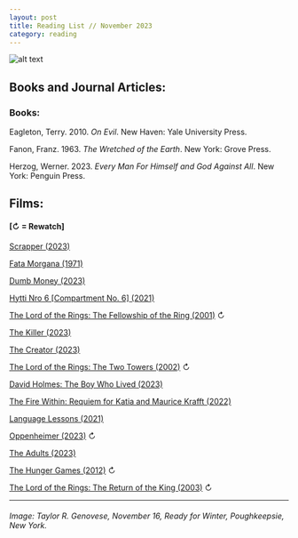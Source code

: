 ```yaml
---
layout: post
title: Reading List // November 2023
category: reading
---
```


![alt text](https://trgenovese.github.io/blog/images/nov23reading.jpg)

## Books and Journal Articles:

### Books:
Eagleton, Terry. 2010. *On Evil*. New Haven: Yale University Press.

Fanon, Franz. 1963. *The Wretched of the Earth*. New York: Grove Press.

Herzog, Werner. 2023. *Every Man For Himself and God Against All*. New York: Penguin Press.

## Films:
#### [↻ = Rewatch]

[Scrapper (2023)](https://letterboxd.com/trgenovese/film/scrapper-2023/)

[Fata Morgana (1971)](https://letterboxd.com/trgenovese/film/fata-morgana/)

[Dumb Money (2023)](https://letterboxd.com/trgenovese/film/dumb-money/)

[Hytti Nro 6 [Compartment No. 6] (2021)](https://letterboxd.com/trgenovese/film/compartment-no-6/https://boxd.it/58vbAj)

[The Lord of the Rings: The Fellowship of the Ring (2001)](https://boxd.it/59slZV) ↻

[The Killer (2023)](https://letterboxd.com/trgenovese/film/the-killer-2023/)

[The Creator (2023)](https://letterboxd.com/trgenovese/film/the-creator-2023/)

[The Lord of the Rings: The Two Towers (2002)](https://boxd.it/5bhrPN) ↻

[David Holmes: The Boy Who Lived (2023)](https://boxd.it/5bobpX)

[The Fire Within: Requiem for Katia and Maurice Krafft (2022)](https://letterboxd.com/trgenovese/film/the-fire-within-requiem-for-katia-and-maurice-krafft/)

[Language Lessons (2021)](https://letterboxd.com/trgenovese/film/language-lessons/)

[Oppenheimer (2023)](https://boxd.it/5c9JrR) ↻

[The Adults (2023)](https://boxd.it/5cpLKD)

[The Hunger Games (2012)](https://boxd.it/5cJL8T) ↻

[The Lord of the Rings: The Return of the King (2003)](https://boxd.it/5dow8V) ↻

___
###### Image: Taylor R. Genovese, November 16, Ready for Winter, Poughkeepsie, New York.
